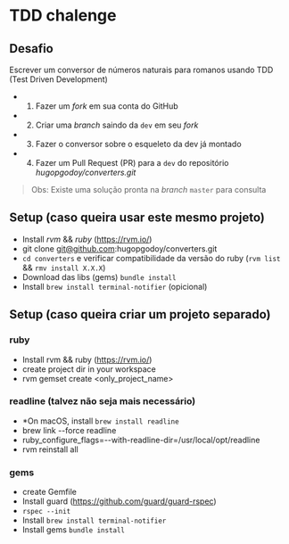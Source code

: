 # TDD chalenge

## Desafio
Escrever um conversor de números naturais para romanos usando TDD (Test Driven Development)

- 1. Fazer um _fork_ em sua conta do GitHub
- 2. Criar uma _branch_ saindo da `dev` em seu _fork_
- 3. Fazer o conversor sobre o esqueleto da dev já montado
- 4. Fazer um Pull Request (PR) para a `dev` do repositório _hugopgodoy/converters.git_

> Obs: Existe uma solução pronta na _branch_ `master` para consulta

## Setup (caso queira usar este mesmo projeto)
- Install _rvm_ && _ruby_ (https://rvm.io/)
- git clone git@github.com:hugopgodoy/converters.git
- `cd converters` e verificar compatibilidade da versão do ruby (`rvm list` && `rmv install X.X.X`)
- Download das libs (gems) `bundle install`
- Install `brew install terminal-notifier` (opicional)


## Setup (caso queira criar um projeto separado)
### ruby
- Install rvm && ruby (https://rvm.io/)
- create project dir in your workspace
- rvm gemset create <only_project_name>

### readline (talvez não seja mais necessário)
- *On macOS, install `brew install readline`
- brew link --force readline
- ruby_configure_flags=--with-readline-dir=/usr/local/opt/readline
- rvm reinstall all

### gems
- create Gemfile
- Install guard (https://github.com/guard/guard-rspec)
- `rspec --init`
- Install `brew install terminal-notifier`
- Install gems `bundle install`
